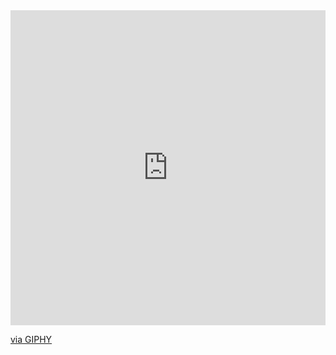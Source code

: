 


<div style="width:100%;height:0;padding-bottom:100%;position:relative;"><iframe src="https://giphy.com/embed/YsC5SHvGX6PIue7IH4" width="100%" height="100%" style="position:absolute" frameBorder="0" class="giphy-embed" allowFullScreen></iframe></div><p><a href="https://giphy.com/gifs/YsC5SHvGX6PIue7IH4">via GIPHY</a></p>
